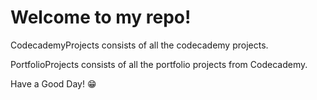 # Welcome to my repo!

CodecademyProjects consists of all the codecademy projects.

PortfolioProjects consists of all the portfolio projects from Codecademy.

Have a Good Day! :grin:
